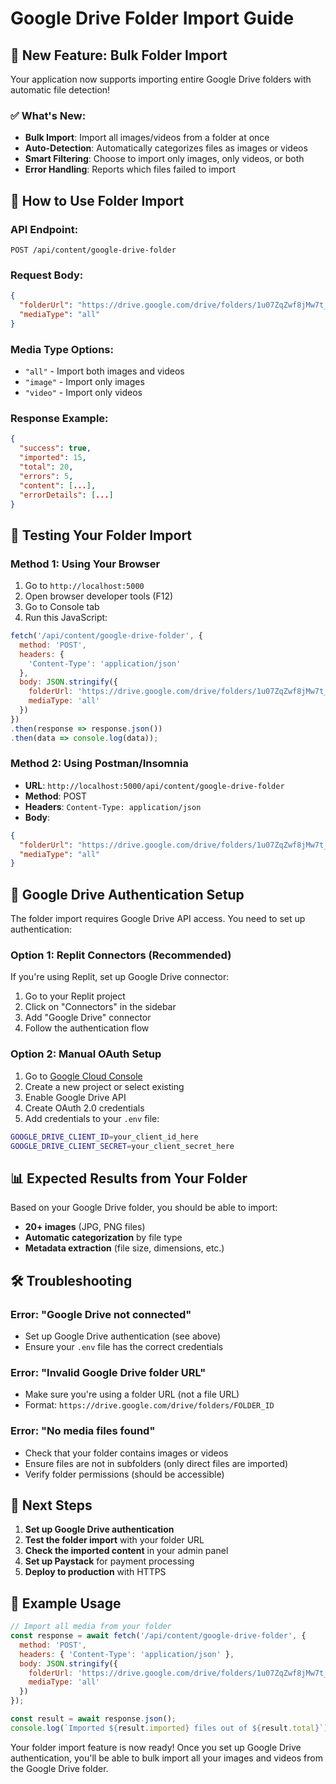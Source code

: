 # Google Drive Folder Import Guide

## 🎉 New Feature: Bulk Folder Import

Your application now supports importing entire Google Drive folders with automatic file detection!

### ✅ **What's New:**
- **Bulk Import**: Import all images/videos from a folder at once
- **Auto-Detection**: Automatically categorizes files as images or videos
- **Smart Filtering**: Choose to import only images, only videos, or both
- **Error Handling**: Reports which files failed to import

## 🔧 **How to Use Folder Import**

### **API Endpoint:**
```
POST /api/content/google-drive-folder
```

### **Request Body:**
```json
{
  "folderUrl": "https://drive.google.com/drive/folders/1u07ZqZwf8jMw7t_K8LwvZy1RljsEZWQW",
  "mediaType": "all"
}
```

### **Media Type Options:**
- `"all"` - Import both images and videos
- `"image"` - Import only images  
- `"video"` - Import only videos

### **Response Example:**
```json
{
  "success": true,
  "imported": 15,
  "total": 20,
  "errors": 5,
  "content": [...],
  "errorDetails": [...]
}
```

## 🚀 **Testing Your Folder Import**

### **Method 1: Using Your Browser**
1. Go to `http://localhost:5000`
2. Open browser developer tools (F12)
3. Go to Console tab
4. Run this JavaScript:

```javascript
fetch('/api/content/google-drive-folder', {
  method: 'POST',
  headers: {
    'Content-Type': 'application/json'
  },
  body: JSON.stringify({
    folderUrl: 'https://drive.google.com/drive/folders/1u07ZqZwf8jMw7t_K8LwvZy1RljsEZWQW',
    mediaType: 'all'
  })
})
.then(response => response.json())
.then(data => console.log(data));
```

### **Method 2: Using Postman/Insomnia**
- **URL**: `http://localhost:5000/api/content/google-drive-folder`
- **Method**: POST
- **Headers**: `Content-Type: application/json`
- **Body**:
```json
{
  "folderUrl": "https://drive.google.com/drive/folders/1u07ZqZwf8jMw7t_K8LwvZy1RljsEZWQW",
  "mediaType": "all"
}
```

## 🔐 **Google Drive Authentication Setup**

The folder import requires Google Drive API access. You need to set up authentication:

### **Option 1: Replit Connectors (Recommended)**
If you're using Replit, set up Google Drive connector:
1. Go to your Replit project
2. Click on "Connectors" in the sidebar
3. Add "Google Drive" connector
4. Follow the authentication flow

### **Option 2: Manual OAuth Setup**
1. Go to [Google Cloud Console](https://console.cloud.google.com/)
2. Create a new project or select existing
3. Enable Google Drive API
4. Create OAuth 2.0 credentials
5. Add credentials to your `.env` file:

```bash
GOOGLE_DRIVE_CLIENT_ID=your_client_id_here
GOOGLE_DRIVE_CLIENT_SECRET=your_client_secret_here
```

## 📊 **Expected Results from Your Folder**

Based on your Google Drive folder, you should be able to import:
- **20+ images** (JPG, PNG files)
- **Automatic categorization** by file type
- **Metadata extraction** (file size, dimensions, etc.)

## 🛠️ **Troubleshooting**

### **Error: "Google Drive not connected"**
- Set up Google Drive authentication (see above)
- Ensure your `.env` file has the correct credentials

### **Error: "Invalid Google Drive folder URL"**
- Make sure you're using a folder URL (not a file URL)
- Format: `https://drive.google.com/drive/folders/FOLDER_ID`

### **Error: "No media files found"**
- Check that your folder contains images or videos
- Ensure files are not in subfolders (only direct files are imported)
- Verify folder permissions (should be accessible)

## 🎯 **Next Steps**

1. **Set up Google Drive authentication**
2. **Test the folder import** with your folder URL
3. **Check the imported content** in your admin panel
4. **Set up Paystack** for payment processing
5. **Deploy to production** with HTTPS

## 📝 **Example Usage**

```javascript
// Import all media from your folder
const response = await fetch('/api/content/google-drive-folder', {
  method: 'POST',
  headers: { 'Content-Type': 'application/json' },
  body: JSON.stringify({
    folderUrl: 'https://drive.google.com/drive/folders/1u07ZqZwf8jMw7t_K8LwvZy1RljsEZWQW',
    mediaType: 'all'
  })
});

const result = await response.json();
console.log(`Imported ${result.imported} files out of ${result.total}`);
```

Your folder import feature is now ready! Once you set up Google Drive authentication, you'll be able to bulk import all your images and videos from the Google Drive folder.
